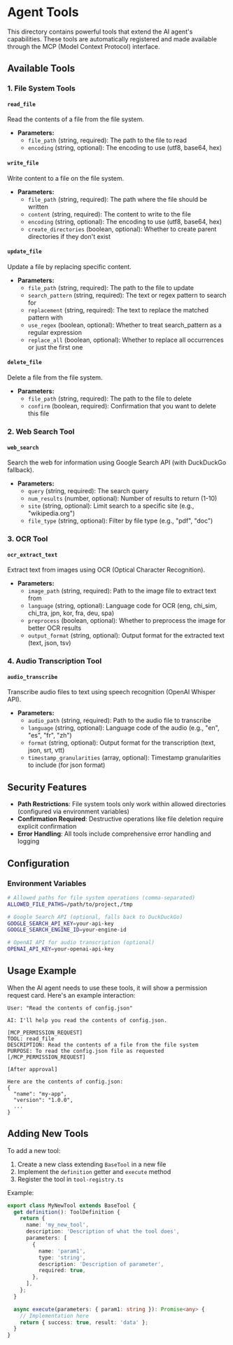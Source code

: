 # Agent Tools

This directory contains powerful tools that extend the AI agent's capabilities. These tools are automatically registered and made available through the MCP (Model Context Protocol) interface.

## Available Tools

### 1. File System Tools

#### `read_file`
Read the contents of a file from the file system.
- **Parameters:**
  - `file_path` (string, required): The path to the file to read
  - `encoding` (string, optional): The encoding to use (utf8, base64, hex)

#### `write_file`
Write content to a file on the file system.
- **Parameters:**
  - `file_path` (string, required): The path where the file should be written
  - `content` (string, required): The content to write to the file
  - `encoding` (string, optional): The encoding to use (utf8, base64, hex)
  - `create_directories` (boolean, optional): Whether to create parent directories if they don't exist

#### `update_file`
Update a file by replacing specific content.
- **Parameters:**
  - `file_path` (string, required): The path to the file to update
  - `search_pattern` (string, required): The text or regex pattern to search for
  - `replacement` (string, required): The text to replace the matched pattern with
  - `use_regex` (boolean, optional): Whether to treat search_pattern as a regular expression
  - `replace_all` (boolean, optional): Whether to replace all occurrences or just the first one

#### `delete_file`
Delete a file from the file system.
- **Parameters:**
  - `file_path` (string, required): The path to the file to delete
  - `confirm` (boolean, required): Confirmation that you want to delete this file

### 2. Web Search Tool

#### `web_search`
Search the web for information using Google Search API (with DuckDuckGo fallback).
- **Parameters:**
  - `query` (string, required): The search query
  - `num_results` (number, optional): Number of results to return (1-10)
  - `site` (string, optional): Limit search to a specific site (e.g., "wikipedia.org")
  - `file_type` (string, optional): Filter by file type (e.g., "pdf", "doc")

### 3. OCR Tool

#### `ocr_extract_text`
Extract text from images using OCR (Optical Character Recognition).
- **Parameters:**
  - `image_path` (string, required): Path to the image file to extract text from
  - `language` (string, optional): Language code for OCR (eng, chi_sim, chi_tra, jpn, kor, fra, deu, spa)
  - `preprocess` (boolean, optional): Whether to preprocess the image for better OCR results
  - `output_format` (string, optional): Output format for the extracted text (text, json, tsv)

### 4. Audio Transcription Tool

#### `audio_transcribe`
Transcribe audio files to text using speech recognition (OpenAI Whisper API).
- **Parameters:**
  - `audio_path` (string, required): Path to the audio file to transcribe
  - `language` (string, optional): Language code of the audio (e.g., "en", "es", "fr", "zh")
  - `format` (string, optional): Output format for the transcription (text, json, srt, vtt)
  - `timestamp_granularities` (array, optional): Timestamp granularities to include (for json format)

## Security Features

- **Path Restrictions**: File system tools only work within allowed directories (configured via environment variables)
- **Confirmation Required**: Destructive operations like file deletion require explicit confirmation
- **Error Handling**: All tools include comprehensive error handling and logging

## Configuration

### Environment Variables

```bash
# Allowed paths for file system operations (comma-separated)
ALLOWED_FILE_PATHS=/path/to/project,/tmp

# Google Search API (optional, falls back to DuckDuckGo)
GOOGLE_SEARCH_API_KEY=your-api-key
GOOGLE_SEARCH_ENGINE_ID=your-engine-id

# OpenAI API for audio transcription (optional)
OPENAI_API_KEY=your-openai-api-key
```

## Usage Example

When the AI agent needs to use these tools, it will show a permission request card. Here's an example interaction:

```
User: "Read the contents of config.json"

AI: I'll help you read the contents of config.json.

[MCP_PERMISSION_REQUEST]
TOOL: read_file
DESCRIPTION: Read the contents of a file from the file system
PURPOSE: To read the config.json file as requested
[/MCP_PERMISSION_REQUEST]

[After approval]

Here are the contents of config.json:
{
  "name": "my-app",
  "version": "1.0.0",
  ...
}
```

## Adding New Tools

To add a new tool:

1. Create a new class extending `BaseTool` in a new file
2. Implement the `definition` getter and `execute` method
3. Register the tool in `tool-registry.ts`

Example:
```typescript
export class MyNewTool extends BaseTool {
  get definition(): ToolDefinition {
    return {
      name: 'my_new_tool',
      description: 'Description of what the tool does',
      parameters: [
        {
          name: 'param1',
          type: 'string',
          description: 'Description of parameter',
          required: true,
        },
      ],
    };
  }

  async execute(parameters: { param1: string }): Promise<any> {
    // Implementation here
    return { success: true, result: 'data' };
  }
}
```